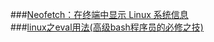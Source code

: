 ###[Neofetch：在终端中显示 Linux 系统信息](https://zhuanlan.zhihu.com/p/69777438)  
###[linux之eval用法(高级bash程序员的必修之技)](https://www.cnblogs.com/itcomputer/p/5035387.html)  

